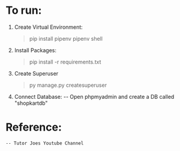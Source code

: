 # To run:

1. Create Virtual Environment:
    > pip install pipenv
    > pipenv shell

2. Install Packages:
    > pip install -r requirements.txt

3. Create Superuser
    > py manage.py createsuperuser

4. Connect Database:
    -- Open phpmyadmin and create a DB called "shopkartdb"


# Reference:
    -- Tutor Joes Youtube Channel